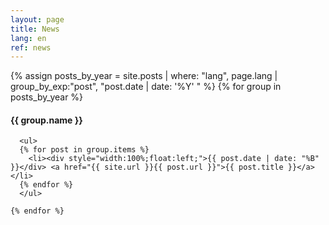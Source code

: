 ```yaml
---
layout: page
title: News
lang: en
ref: news
---
```


<div class="archive">

  <div class="timeline" id="timeline">
    {% assign posts_by_year = site.posts | where: "lang", page.lang | group_by_exp:"post", "post.date | date: '%Y' " %}
    {% for group in posts_by_year %}
      <div class="archive-title">
        <h4 class="archive-year">{{ group.name }}</h4>
      </div>

      <ul>
      {% for post in group.items %}
        <li><div style="width:100%;float:left;">{{ post.date | date: "%B" }}</div> <a href="{{ site.url }}{{ post.url }}">{{ post.title }}</a></li>
      {% endfor %}
      </ul>

    {% endfor %}
  </div>

</div>
